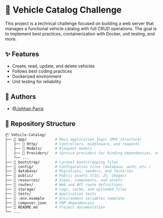 # 🚗 Vehicle Catalog Challenge

This project is a technical challenge focused on building a web server that manages a functional vehicle catalog with full CRUD operations. The goal is to implement best practices, containerization with Docker, unit testing, and more.

## ✨ Features
- Create, read, update, and delete vehicles  
- Follows best coding practices  
- Dockerized environment  
- Unit testing for reliability
## 👥 Authors  

- [@Johhan Parra](https://github.com/MagicExist)  
## 📁 Repository Structure

```bash
📦 Vehicle-Catalog/
├── 📁 app/             # Main application logic (MVC structure)
│   ├── 📁 Http/        # Controllers, middleware, and requests
│   ├── 📁 Models/      # Eloquent models
│   ├── 📁 Providers/   # Service providers for binding dependencies, event handling, and application bootstrapping
│   └── ...
├── 📁 bootstrap/       # Laravel bootstrapping files
├── 📁 config/          # Configuration files (database, auth, etc.)
├── 📁 database/        # Migrations, seeders, and factories
├── 📁 public/          # Public assets (CSS, JS, images)
├── 📁 resources/       # Views, components, and assets
├── 📁 routes/          # Web and API route definitions
├── 📁 storage/         # Logs, cache, and uploaded files
├── 📁 tests/           # Application tests
├── 📄 .env.example     # Environment variables template
├── 📄 composer.json    # PHP dependencies
├── 📄 README.md        # Project documentation
└── ...